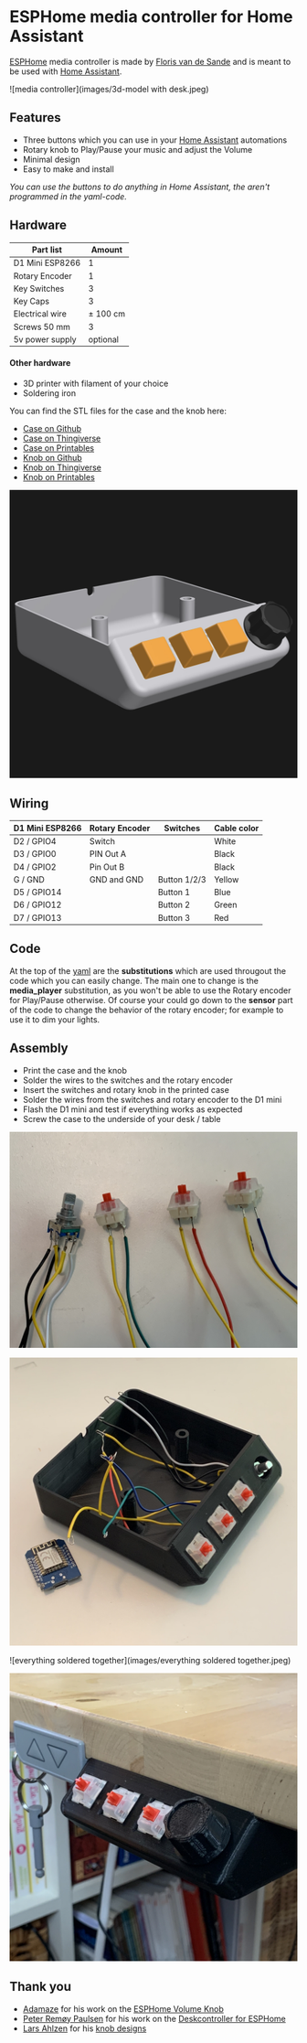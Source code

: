 # ESPHome media controller for Home Assistant
[ESPHome](https://esphome.io/) media controller is made by [Floris van de Sande](https://florisvandesande.com/) and is meant to be used with [Home Assistant](https://www.home-assistant.io).

![media controller](images/3d-model with desk.jpeg)

## Features
- Three buttons which you can use in your [Home Assistant](https://www.home-assistant.io) automations
- Rotary knob to Play/Pause your music and adjust the Volume
- Minimal design
- Easy to make and install

_You can use the buttons to do anything in Home Assistant, the aren't programmed in the yaml-code._


## Hardware

| Part list       | Amount    |
| --------------- | --------- |
| D1 Mini ESP8266 | 1         |
| Rotary Encoder  | 1         |
| Key Switches    | 3         |
| Key Caps        | 3         |
| Electrical wire | ± 100 cm  |
| Screws 50 mm    | 3         |
| 5v power supply | optional  |

#### Other hardware
- 3D printer with filament of your choice
- Soldering iron

You can find the STL files for the case and the knob here:
- [Case on Github](stl/ESPHome-Media-controller.stl)
- [Case on Thingiverse](#)
- [Case on Printables](#)
- [Knob on Github](stl/ESPHome-Media-controller-knob.stl)
- [Knob on Thingiverse](#)
- [Knob on Printables](#)

![3D model of the media controller](images/3d-model-without-desk.jpeg)


## Wiring
| D1 Mini ESP8266 | Rotary Encoder | Switches     | Cable color |
| --------------- | -------------- | ------------ | ----------- |
| D2 / GPIO4      | Switch         |              | White       |
| D3 / GPIO0      | PIN Out A      |              | Black       |
| D4 / GPIO2      | Pin Out B      |              | Black       |
| G  / GND        | GND and GND    | Button 1/2/3 | Yellow      |
| D5 / GPIO14     |                | Button 1     | Blue        |
| D6 / GPIO12     |                | Button 2     | Green       |
| D7 / GPIO13     |                | Button 3     | Red         |


## Code
At the top of the [yaml](ESPHome-media-controller.yaml) are the **substitutions** which are used througout the code which you can easily change. The main one to change is the **media_player** substitution, as you won't be able to use the Rotary encoder for Play/Pause otherwise.
Of course your could go down to the **sensor** part of the code to change the behavior of the rotary encoder; for example to use it to dim your lights.


## Assembly
- Print the case and the knob
- Solder the wires to the switches and the rotary encoder
- Insert the switches and rotary knob in the printed case
- Solder the wires from the switches and rotary encoder to the D1 mini
- Flash the D1 mini and test if everything works as expected
- Screw the case to the underside of your desk / table

![switches and rotary encoder soldered](images/soldered-switches.jpeg)

![switches and rotary encoder inserted into case](images/soldered-switches-inserted.jpeg)

![everything soldered together](images/everything soldered together.jpeg)

![media controller mounted under desk](images/media-controller-mounted.jpeg)


## Thank you
- [Adamaze](https://github.com/adamaze) for his work on the [ESPHome Volume Knob](https://github.com/adamaze/esphome_volume_knob)
- [Peter Remøy Paulsen](https://github.com/petrepa) for his work on the [Deskcontroller for ESPHome](https://github.com/petrepa/ESPHome-Desk-Controller/tree/main)
- [Lars Ahlzen](https://www.thingiverse.com/sebajom/designs) for his [knob designs](https://www.thingiverse.com/thing:4807288)
